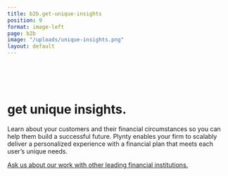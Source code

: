 ```yaml
---
title: b2b.get-unique-insights
position: 9
format: image-left
page: b2b
image: "/uploads/unique-insights.png"
layout: default
---
```


<br/><br/><br/>
# get unique insights.
Learn about your customers and their financial circumstances so you can help them build a successful future. Plynty enables your firm to scalably deliver a personalized experience with a financial plan that meets each user’s unique needs.

<a href="mailto:partnerships@plynty.com">Ask us about our work with other leading financial institutions.</a>
